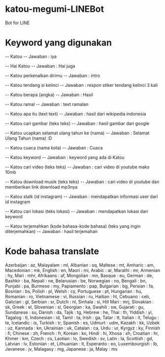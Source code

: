 # katou-megumi-LINEBot
Bot for LINE

# Keyword yang digunakan

--
Katou -- 
Jawaban : iya

--
Hai Katou  -- 
Jawaban : Hai juga

--
Katou perkenalkan dirimu -- 
Jawaban : intro

--
Katou tendang si kelinci -- 
Jawaban : respon stiker tendang kelinci 3 kali

--
Katou berapa (angka) -- 
Jawaban : Hasil

--
Katou ramal -- 
Jawaban : text ramalan

--
Katou apa itu (text text) -- 
Jawaban : hasil dari wikipedia indonesia

--
Katou cari gambar (teks teks) -- 
Jawaban : hasil gambar dari google

--
Katou ucapkan selamat ulang tahun ke (nama) -- 
Jawaban : Selamat Ulang Tahun (nama) :D

--
Katou cuaca (nama kota) -- 
Jawaban : Cuaca

--
Katou keyword -- 
Jawaban : keyword yang ada di Katou

--
Katou cari video (teks teks) -- 
Jawaban : cari video di youtube maks 10mb

--
Katou download musik (teks teks) -- 
Jawaban : cari video di youtube dan memberikan link download mp3nya

--
Katou stalk (id instagram) -- 
Jawaban : mendapatkan informasi user dari id instagram

--
Katou cari lokasi (teks lokasi) -- 
Jawaban : mendapatkan lokasi dari keyword

--
Katou terjemahkan (kode bahasa-kode bahasa) (teks yang ingin diterjemahkan) -- 
Jawaban : hasil terjemahan

# Kode bahasa translate
Azerbaijan	:  az,	Malayalam	 : ml,
Albanian	  :  sq,	Maltese	   : mt,
Amharic	    :  am,	Macedonian :	mk,
English	    :  en,	Maori	     : mi,
Arabic	    :  ar,	Marathi	   : mr,
Armenian	  :  hy,	Mari	     : mhr,
Afrikaans	  :  af,	Mongolian	 : mn,
Basque	    :  eu,	German	   : de,
Bashkir	    :  ba,	Nepali	   : ne,
Belarusian	:  be,	Norwegian	 : no,
Bengali	    :  bn,	Punjabi	   : pa,
Burmese	    :  my,	Papiamento :	pap,
Bulgarian	  :  bg,	Persian	   : fa,
Bosnian	    :  bs,	Polish	   : pl,
Welsh	      :  cy,	Portuguese : 	pt,
Hungarian	  :  hu,	Romanian	  : ro,
Vietnamese	:  vi,	Russian	    : ru,
Haitian 	  :  ht,	Cebuano	    : ceb,
Galician	  :  gl,	Serbian	    : sr,
Dutch	      :  nl,	Sinhala	   : si,
Hill Mari 	:  mrj,	Slovakian	  : sk,
Greek	      :  el,	Slovenian	  : sl,
Georgian	  :  ka,	Swahili	    : sw,
Gujarati	  :  gu,	Sundanese	  : su,
Danish	    :  da,	Tajik	      : tg,
Hebrew	    :  he,	Thai	      : th,
Yiddish	    :  yi,	Tagalog	    : tl,
Indonesian	:  id,	Tamil	      : ta,
Irish	      :  ga,	Tatar	      : tt,
Italian	    :  it,	Telugu	    : te,
Icelandic	  :  is,	Turkish	    : tr,
Spanish	    :  es,	Udmurt	    : udm,
Kazakh	    :  kk,	Uzbek	      : uz,
Kannada	    :  kn,	Ukrainian	  : uk,
Catalan	    :  ca,	Urdu	      : ur,
Kyrgyz	    :  ky,	Finnish	    : fi,
Chinese	    :  zh,	French	    : fr,
Korean	    :  ko,	Hindi	      : hi,
Xhosa	      :  xh,	Croatian	  : hr,
Khmer	      :  km,	Czech	      : cs,
Laotian	    :  lo,	Swedish	    : sv,
Latin	      :  la,	Scottish	  : gd,
Latvian	    :  lv,	Estonian	  : et,
Lithuanian	:  lt,	Esperanto	  : eo,
Luxembourgish :	lb,	Javanese	  : jv,
Malagasy	  :  mg,	Japanese	  : ja,
Malay	      :  ms
